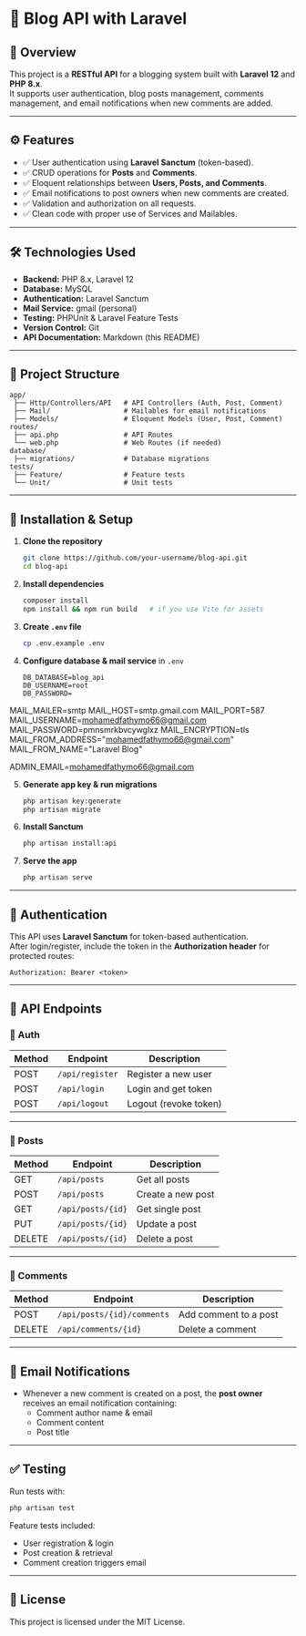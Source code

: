 # 📝 Blog API with Laravel

## 📌 Overview
This project is a **RESTful API** for a blogging system built with **Laravel 12** and **PHP 8.x**.  
It supports user authentication, blog posts management, comments management, and email notifications when new comments are added.  

---

## ⚙️ Features
- ✅ User authentication using **Laravel Sanctum** (token-based).  
- ✅ CRUD operations for **Posts** and **Comments**.  
- ✅ Eloquent relationships between **Users, Posts, and Comments**.  
- ✅ Email notifications to post owners when new comments are created.  
- ✅ Validation and authorization on all requests.  
- ✅ Clean code with proper use of Services and Mailables.  

---

## 🛠️ Technologies Used
- **Backend:** PHP 8.x, Laravel 12  
- **Database:** MySQL  
- **Authentication:** Laravel Sanctum  
- **Mail Service:** gmail (personal)  
- **Testing:** PHPUnit & Laravel Feature Tests  
- **Version Control:** Git  
- **API Documentation:** Markdown (this README)

---

## 📂 Project Structure
```
app/
 ├── Http/Controllers/API   # API Controllers (Auth, Post, Comment)
 ├── Mail/                  # Mailables for email notifications
 ├── Models/                # Eloquent Models (User, Post, Comment)             
routes/
 ├── api.php                # API Routes
 └── web.php                # Web Routes (if needed)
database/
 ├── migrations/            # Database migrations
tests/
 ├── Feature/               # Feature tests
 └── Unit/                  # Unit tests
```

---

## 🚀 Installation & Setup
1. **Clone the repository**
   ```bash
   git clone https://github.com/your-username/blog-api.git
   cd blog-api
   ```

2. **Install dependencies**
   ```bash
   composer install
   npm install && npm run build   # if you use Vite for assets
   ```

3. **Create `.env` file**
   ```bash
   cp .env.example .env
   ```

4. **Configure database & mail service** in `.env`
   ```env
   DB_DATABASE=blog_api
   DB_USERNAME=root
   DB_PASSWORD=

MAIL_MAILER=smtp
MAIL_HOST=smtp.gmail.com
MAIL_PORT=587
MAIL_USERNAME=mohamedfathymo66@gmail.com
MAIL_PASSWORD=pmnsmrkbvcywglxz 
MAIL_ENCRYPTION=tls
MAIL_FROM_ADDRESS="mohamedfathymo66@gmail.com"
MAIL_FROM_NAME="Laravel Blog"

ADMIN_EMAIL=mohamedfathymo66@gmail.com
  


5. **Generate app key & run migrations**
   ```bash
   php artisan key:generate
   php artisan migrate
   ```

6. **Install Sanctum**
   ```bash
   php artisan install:api
   ```

7. **Serve the app**
   ```bash
   php artisan serve
   ```

---

## 🔑 Authentication
This API uses **Laravel Sanctum** for token-based authentication.  
After login/register, include the token in the **Authorization header** for protected routes:

```
Authorization: Bearer <token>
```

---

## 📖 API Endpoints

### 🔐 Auth
| Method | Endpoint       | Description              |
|--------|---------------|--------------------------|
| POST   | `/api/register` | Register a new user      |
| POST   | `/api/login`    | Login and get token      |
| POST   | `/api/logout`   | Logout (revoke token)    |

---

### 📝 Posts
| Method | Endpoint       | Description              |
|--------|---------------|--------------------------|
| GET    | `/api/posts`   | Get all posts            |
| POST   | `/api/posts`   | Create a new post        |
| GET    | `/api/posts/{id}` | Get single post       |
| PUT    | `/api/posts/{id}` | Update a post         |
| DELETE | `/api/posts/{id}` | Delete a post         |

---

### 💬 Comments
| Method | Endpoint                   | Description              |
|--------|----------------------------|--------------------------|
| POST   | `/api/posts/{id}/comments` | Add comment to a post    |
| DELETE | `/api/comments/{id}`       | Delete a comment         |

---

## 📧 Email Notifications
- Whenever a new comment is created on a post, the **post owner** receives an email notification containing:
  - Comment author name & email  
  - Comment content  
  - Post title  

---

## ✅ Testing
Run tests with:
```bash
php artisan test
```

Feature tests included:
- User registration & login  
- Post creation & retrieval  
- Comment creation triggers email  

---

## 📌 License
This project is licensed under the MIT License.
